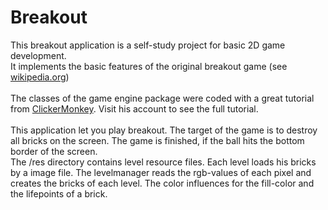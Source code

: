 # Breakout
This breakout application is a self-study project for basic 2D game development.<br>
It implements the basic features of the original breakout game (see <a href="https://en.wikipedia.org/wiki/Breakout_(video_game)">wikipedia.org</a>)<br>
<br>
The classes of the game engine package were coded with a great tutorial from <a href="https://github.com/ClickerMonkey/gameprogblog">ClickerMonkey</a>.
Visit his account to see the full tutorial.
<br><br>
This application let you play breakout. The target of the game is to destroy all bricks on the screen.
The game is finished, if the ball hits the bottom border of the screen.
<br>
The /res directory contains level resource files. Each level loads his bricks by a image file.
The levelmanager reads the rgb-values of each pixel and creates the bricks of each level. The color
influences for the fill-color and the lifepoints of a brick.
